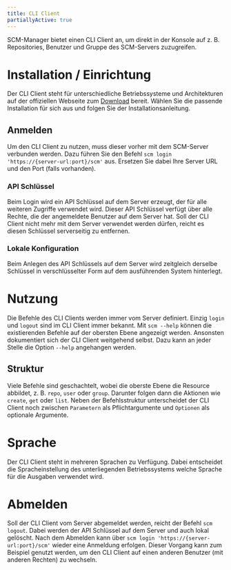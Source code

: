 ```yaml
---
title: CLI Client
partiallyActive: true
---
```


SCM-Manager bietet einen CLI Client an, um direkt in der Konsole auf z. B. Repositories, Benutzer und Gruppe des SCM-Servers zuzugreifen. 

# Installation / Einrichtung
Der CLI Client steht für unterschiedliche Betriebssysteme und Architekturen auf der offiziellen Webseite zum [Download](https://scm-manager.org/cli/) bereit.
Wählen Sie die passende Installation für sich aus und folgen Sie der Installationsanleitung.

## Anmelden
Um den CLI Client zu nutzen, muss dieser vorher mit dem SCM-Server verbunden werden. 
Dazu führen Sie den Befehl `scm login 'https://{server-url:port}/scm'` aus. Ersetzen Sie dabei Ihre Server URL und den Port (falls vorhanden).

### API Schlüssel
Beim Login wird ein API Schlüssel auf dem Server erzeugt, der für alle weiteren Zugriffe verwendet wird. 
Dieser API Schlüssel verfügt über alle Rechte, die der angemeldete Benutzer auf dem Server hat. 
Soll der CLI Client nicht mehr mit dem Server verwendet werden dürfen, reicht es diesen Schlüssel serverseitig zu entfernen.

### Lokale Konfiguration
Beim Anlegen des API Schlüssels auf dem Server wird zeitgleich derselbe Schlüssel in verschlüsselter Form auf dem ausführenden System hinterlegt.

# Nutzung
Die Befehle des CLI Clients werden immer vom Server definiert. Einzig `login` und `logout` sind im CLI Client immer bekannt.
Mit `scm --help` können die existierenden Befehle auf der obersten Ebene angezeigt werden.
Ansonsten dokumentiert sich der CLI Client weitgehend selbst. Dazu kann an jeder Stelle die Option `--help` angehangen werden.

## Struktur
Viele Befehle sind geschachtelt, wobei die oberste Ebene die Resource abbildet, z. B. `repo`, `user` oder `group`.
Darunter folgen dann die Aktionen wie `create`, `get` oder `list`.
Neben der Befehlsstruktur unterscheidet der CLI Client noch zwischen `Parametern` als Pflichtargumente und `Optionen` als optionale Argumente.

# Sprache
Der CLI Client steht in mehreren Sprachen zu Verfügung. Dabei entscheidet die Spracheinstellung des unterliegenden Betriebssystems welche Sprache für die Ausgaben verwendet wird.

# Abmelden
Soll der CLI Client vom Server abgemeldet werden, reicht der Befehl `scm logout`. 
Dabei werden der API Schlüssel auf dem Server und auch lokal gelöscht.
Nach dem Abmelden kann über `scm login 'https://{server-url:port}/scm'` wieder eine Anmeldung erfolgen.
Dieser Vorgang kann zum Beispiel genutzt werden, um den CLI Client auf einen anderen Benutzer (mit anderen Rechten) zu wechseln.
